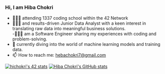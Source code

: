 ### Hi, I am Hiba Chokri

<!-- -->
- 👩🏻‍🎓 attending 1337 coding school within the 42 Network<br/>
- 👩🏻‍💼 and results-driven Junior Data Analyst with a keen interest in translating raw data into meaningful business solutions.<br/>
-👩🏻‍💻 am a Software Engineer sharing my experiences with coding and problem-solving.<br/>
- 🤖 currently diving into the world of machine learning models and training data.<br/>
- 📫 How to reach me: hebachokri7@gmail.com<br/>

[![hichokri's 42 stats](https://badge.mediaplus.ma/binary/hichokri)](https://github.com/oakoudad/badge42)
[![Hiba Chokri's GitHub stats](https://github-readme-stats.vercel.app/api?username=Hiba-chokri)](https://github.com/anuraghazra/github-readme-stats)
